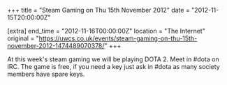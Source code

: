 +++
title = "Steam Gaming on Thu 15th November 2012"
date = "2012-11-15T20:00:00Z"

[extra]
end_time = "2012-11-16T00:00:00Z"
location = "The Internet"
original = "https://uwcs.co.uk/events/steam-gaming-on-thu-15th-november-2012-1474489070378/"
+++

At this week's steam gaming we will be playing DOTA 2. Meet in \#dota on IRC. The game is free, if you need a key just ask in \#dota as many society members have spare keys.


